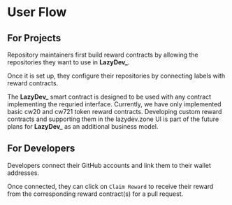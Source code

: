 # User Flow

## For Projects

Repository maintainers first build reward contracts by allowing the repositories they want to use in **LazyDev_**.

Once it is set up, they configure their repositories by connecting labels with reward contracts.

The **LazyDev_** smart contract is designed to be used with any contract implementing the requried interface. Currently, we have only implemented basic cw20 and cw721 token reward contracts. Developing custom reward contracts and supporting them in the lazydev.zone UI is part of the future plans for **LazyDev_** as an additional business model.

## For Developers

Developers connect their GitHub accounts and link them to their wallet addresses.

Once connected, they can click on `Claim Reward` to receive their reward from the corresponding reward contract(s) for a pull request.
